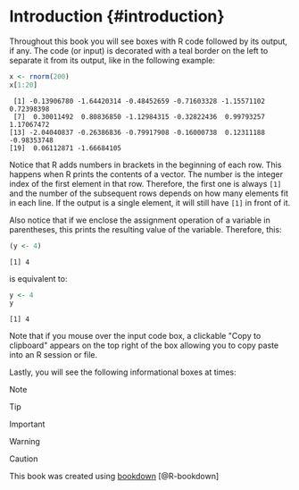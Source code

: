 # Introduction {#introduction}



<STYLE type='text/css' scoped>
PRE.fansi SPAN {padding-top: .25em; padding-bottom: .25em};
</STYLE>

Throughout this book you will see boxes with R code followed by its output, if any. The code (or input) is decorated with a teal border on the left to separate it from its output, like in the following example:


```r
x <- rnorm(200)
x[1:20]
```

```
 [1] -0.13906780 -1.64420314 -0.48452659 -0.71603328 -1.15571102  0.72398398
 [7]  0.30011492  0.80836850 -1.12984315 -0.32822436  0.99793257  1.17067472
[13] -2.04040837 -0.26386836 -0.79917908 -0.16000738  0.12311188 -0.98353748
[19]  0.06112871 -1.66684105
```

Notice that R adds numbers in brackets in the beginning of each row. This happens when R prints the contents of a vector. The number is the integer index of the first element in that row. Therefore, the first one is always `[1]` and the number of the subsequent rows depends on how many elements fit in each line. If the output is a single element, it will still have `[1]` in front of it.  

Also notice that if we enclose the assignment operation of a variable in parentheses, this prints the resulting value of the variable. Therefore, this:


```r
(y <- 4)
```

```
[1] 4
```

is equivalent to:


```r
y <- 4
y
```

```
[1] 4
```

Note that if you mouse over the input code box, a clickable "Copy to clipboard" appears on the top right of the box allowing you to copy paste into an R session or file.

Lastly, you will see the following informational boxes at times:

<div class="rmdnote">
<p>Note</p>
</div>

<div class="rmdtip">
<p>Tip</p>
</div>

<div class="rmdimportant">
<p>Important</p>
</div>

<div class="rmdwarning">
<p>Warning</p>
</div>

<div class="rmdcaution">
<p>Caution</p>
</div>

This book was created using [bookdown](https://CRAN.R-project.org/package=bookdown) [@R-bookdown]
<br/>  

